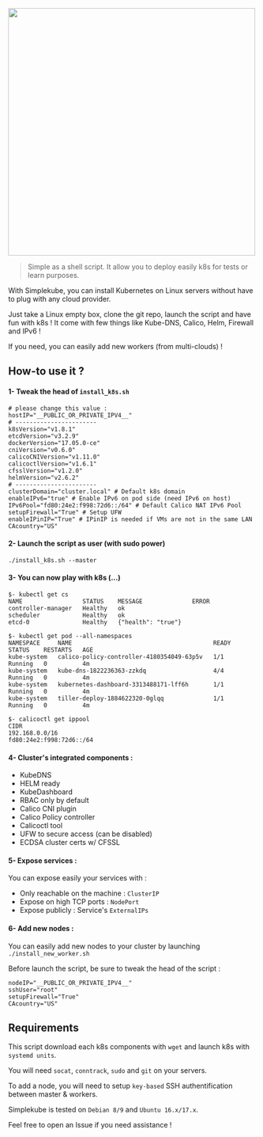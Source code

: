 <img src="https://i.imgur.com/gMGVimd.png" width="500">

> Simple as a shell script. It allow you to deploy easily k8s for tests or learn purposes.

With Simplekube, you can install Kubernetes on Linux servers without have to plug with any cloud provider.

Just take a Linux empty box, clone the git repo, launch the script and have fun with k8s ! 
It come with few things like Kube-DNS, Calico, Helm, Firewall and IPv6 !

If you need, you can easily add new workers (from multi-clouds) !

## How-to use it ?

#### 1- Tweak the head of `install_k8s.sh`
 
```
# please change this value :
hostIP="__PUBLIC_OR_PRIVATE_IPV4__"
# -----------------------
k8sVersion="v1.8.1"
etcdVersion="v3.2.9"
dockerVersion="17.05.0-ce"
cniVersion="v0.6.0"
calicoCNIVersion="v1.11.0"
calicoctlVersion="v1.6.1"
cfsslVersion="v1.2.0"
helmVersion="v2.6.2"
# -----------------------
clusterDomain="cluster.local" # Default k8s domain
enableIPv6="true" # Enable IPv6 on pod side (need IPv6 on host)
IPv6Pool="fd80:24e2:f998:72d6::/64" # Default Calico NAT IPv6 Pool
setupFirewall="True" # Setup UFW 
enableIPinIP="True" # IPinIP is needed if VMs are not in the same LAN
CAcountry="US"
```
#### 2- Launch the script as user (with sudo power)

`./install_k8s.sh --master`

#### 3- You can now play with k8s (...)
```
$- kubectl get cs 
NAME                 STATUS    MESSAGE              ERROR
controller-manager   Healthy   ok
scheduler            Healthy   ok
etcd-0               Healthy   {"health": "true"}

$- kubectl get pod --all-namespaces
NAMESPACE     NAME                                        READY     STATUS    RESTARTS   AGE
kube-system   calico-policy-controller-4180354049-63p5v   1/1       Running   0          4m
kube-system   kube-dns-1822236363-zzkdq                   4/4       Running   0          4m
kube-system   kubernetes-dashboard-3313488171-lff6h       1/1       Running   0          4m
kube-system   tiller-deploy-1884622320-0glqq              1/1       Running   0          4m

$- calicoctl get ippool
CIDR
192.168.0.0/16
fd80:24e2:f998:72d6::/64
```
#### 4- Cluster's integrated components :

  - KubeDNS
  - HELM ready
  - KubeDashboard
  - RBAC only by default
  - Calico CNI plugin
  - Calico Policy controller 
  - Calicoctl tool
  - UFW to secure access (can be disabled)
  - ECDSA cluster certs w/ CFSSL

#### 5- Expose services :

You can expose easily your services with :

  - Only reachable on the machine : `ClusterIP`
  - Expose on high TCP ports : `NodePort`
  - Expose publicly : Service's `ExternalIPs`

#### 6- Add new nodes :

You can easily add new nodes to your cluster by launching `./install_new_worker.sh`

Before launch the script, be sure to tweak the head of the script :
```
nodeIP="__PUBLIC_OR_PRIVATE_IPV4__"
sshUser="root"
setupFirewall="True"
CAcountry="US"
```

## Requirements

This script download each k8s components with `wget` and launch k8s with `systemd units`. 

You will need `socat`, `conntrack`, `sudo` and `git` on your servers. 

To add a node, you will need to setup `key-based` SSH authentification between master & workers.

Simplekube is tested on `Debian 8/9` and `Ubuntu 16.x/17.x`.

Feel free to open an Issue if you need assistance !
